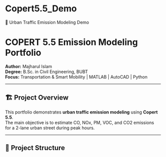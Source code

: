 # Copert5.5_Demo
🚗 Urban Traffic Emission Modeling Demo

# COPERT 5.5 Emission Modeling Portfolio
**Author:** Majharul Islam  
**Degree:** B.Sc. in Civil Engineering, BUBT  
**Focus:** Transportation & Smart Mobility | MATLAB | AutoCAD | Python  

---

## 🏗️ Project Overview
This portfolio demonstrates **urban traffic emission modeling** using **Copert 5.5**.  
The main objective is to estimate CO, NOx, PM, VOC, and CO2 emissions for a 2-lane urban street during peak hours.  

---

## 📁 Project Structure
